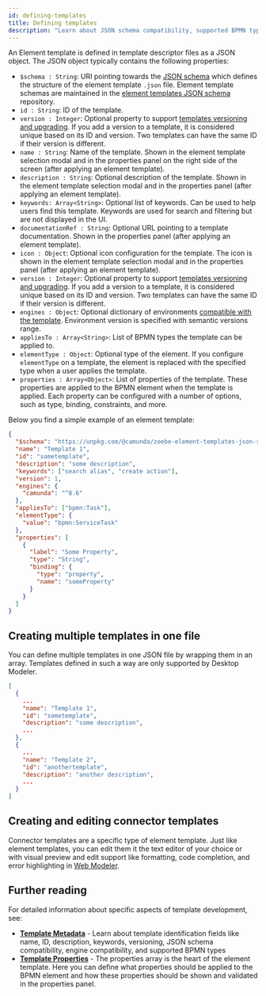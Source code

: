 ```yaml
---
id: defining-templates
title: Defining templates
description: "Learn about JSON schema compatibility, supported BPMN types, defining template properties, and more."
---
```


An Element template is defined in template descriptor files as a JSON object.
The JSON object typically contains the following properties:

- `$schema : String`: URI pointing towards the [JSON schema](https://json-schema.org/) which defines the structure of the element template `.json` file. Element template schemas are maintained in the [element templates JSON schema](https://github.com/camunda/element-templates-json-schema) repository.
- `id : String`: ID of the template.
- `version : Integer`: Optional property to support [templates versioning and upgrading](./template-metadata.md#template-versioning). If you add a version to a template, it is considered unique based on its ID and version. Two templates can have the same ID if their version is different.
- `name : String`: Name of the template. Shown in the element template selection modal and in the properties panel on the right side of the screen (after applying an element template).
- `description : String`: Optional description of the template. Shown in the element template selection modal and in the properties panel (after applying an element template).
- `keywords: Array<String>`: Optional list of keywords. Can be used to help users find this template. Keywords are used for search and filtering but are not displayed in the UI.
- `documentationRef : String`: Optional URL pointing to a template documentation. Shown in the properties panel (after applying an element template).
- `icon : Object`: Optional icon configuration for the template. The icon is shown in the element template selection modal and in the properties panel (after applying an element template).
- `version : Integer`: Optional property to support [templates versioning and upgrading](./template-metadata.md#template-versioning). If you add a version to a template, it is considered unique based on its ID and version. Two templates can have the same ID if their version is different.
- `engines : Object`: Optional dictionary of environments [compatible with the template](./template-metadata.md#template-compatibility). Environment version is specified with semantic versions range.
- `appliesTo : Array<String>`: List of BPMN types the template can be applied to.
- `elementType : Object`: Optional type of the element. If you configure `elementType` on a template, the element is replaced with the specified type when a user applies the template.
- `properties : Array<Object>`: List of properties of the template. These properties are applied to the BPMN element when the template is applied. Each property can be configured with a number of options, such as type, binding, constraints, and more.

Below you find a simple example of an element template:

```json
{
  "$schema": "https://unpkg.com/@camunda/zeebe-element-templates-json-schema/resources/schema.json",
  "name": "Template 1",
  "id": "sometemplate",
  "description": "some description",
  "keywords": ["search alias", "create action"],
  "version": 1,
  "engines": {
    "camunda": "^8.6"
  },
  "appliesTo": ["bpmn:Task"],
  "elementType": {
    "value": "bpmn:ServiceTask"
  },
  "properties": [
    {
      "label": "Some Property",
      "type": "String",
      "binding": {
        "type": "property",
        "name": "someProperty"
      }
    }
  ]
}
```

## Creating multiple templates in one file

You can define multiple templates in one JSON file by wrapping them in an array. Templates defined in such a way are only supported by Desktop Modeler.

```json
[
  {
    ...
    "name": "Template 1",
    "id": "sometemplate",
    "description": "some description",
    ...
  },
  {
    ...
    "name": "Template 2",
    "id": "anothertemplate",
    "description": "another description",
    ...
  }
]
```

## Creating and editing connector templates

Connector templates are a specific type of element template. Just like element templates, you can edit them it the text editor of your choice
or with visual preview and edit support like formatting, code completion, and error highlighting in [Web Modeler](/components/connectors/manage-connector-templates.md).

## Further reading

For detailed information about specific aspects of template development, see:

- **[Template Metadata](./template-metadata.md)** - Learn about template identification fields like name, ID, description, keywords, versioning, JSON schema compatibility, engine compatibility, and supported BPMN types
- **[Template Properties](./template-properties.md)** - The properties array is the heart of the element template. Here you can define what properties should be applied to the BPMN element and how these properties should be shown and validated in the properties panel.
